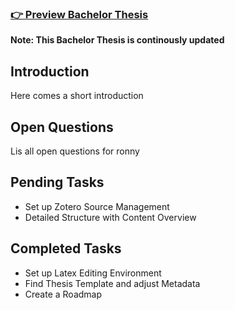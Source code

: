 ### [👉 Preview Bachelor Thesis](https://raw.githubusercontent.com/fabian-gubler/thesis/main/thesis.pdf?token=GHSAT0AAAAAABQH7HYY3D5TS3BQWSW2JOGOYQ6EZVA)
__Note: This Bachelor Thesis is continously updated__

## Introduction
Here comes a short introduction

## Open Questions
Lis all open questions for ronny


## Pending Tasks
- Set up Zotero Source Management
- Detailed Structure with Content Overview

## Completed Tasks
- Set up Latex Editing Environment
- Find Thesis Template and adjust Metadata
- Create a Roadmap
